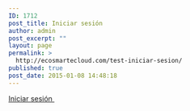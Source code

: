 ```yaml
---
ID: 1712
post_title: Iniciar sesión
author: admin
post_excerpt: ""
layout: page
permalink: >
  http://ecosmartecloud.com/test-iniciar-sesion/
published: true
post_date: 2015-01-08 14:48:18
---
```

<a href="/wp-login.php">Iniciar sesión </a>